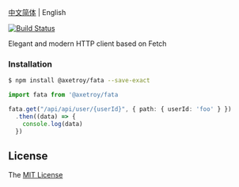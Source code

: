 [中文简体](README.md) | English

[![Build Status](https://github.com/axetroy/fata/workflows/test/badge.svg)](https://github.com/axetroy/fata/actions)

Elegant and modern HTTP client based on Fetch

### Installation

```bash
$ npm install @axetroy/fata --save-exact
```

```typescript
import fata from '@axetroy/fata

fata.get("/api/api/user/{userId}", { path: { userId: 'foo' } })
  .then((data) => {
    console.log(data)
  })
```

## License

The [MIT License](LICENSE)
